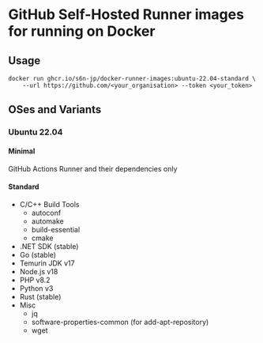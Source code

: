 # GitHub Self-Hosted Runner images for running on Docker

## Usage

```shell
docker run ghcr.io/s6n-jp/docker-runner-images:ubuntu-22.04-standard \
    --url https://github.com/<your_organisation> --token <your_token>
```


## OSes and Variants

### Ubuntu 22.04

#### Minimal

GitHub Actions Runner and their dependencies only


#### Standard

- C/C++ Build Tools
  - autoconf
  - automake
  - build-essential
  - cmake
- .NET SDK (stable)
- Go (stable)
- Temurin JDK v17
- Node.js v18
- PHP v8.2
- Python v3
- Rust (stable)
- Misc
  - jq
  - software-properties-common (for add-apt-repository)
  - wget
